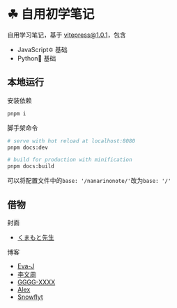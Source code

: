 # ☘ 自用初学笔记

自用学习笔记，基于 vitepress@1.0.1，包含

- JavaScript✡️ 基础
- Python🐍 基础

## 本地运行

安装依赖

```bash
pnpm i
```

脚手架命令

```bash
# serve with hot reload at localhost:8080
pnpm docs:dev

# build for production with minification
pnpm docs:build
```

可以将配置文件中的`base: '/nanarinonote/'`改为`base: '/'`

## 借物

封面

- [くまもと先生](https://twitter.com/skmmt3?s=20&t=ltroPB3CFkNcqhtvoZvyRw)

博客

- [Eva-J](https://www.cnblogs.com/Eva-J/p/7277026.html)
- [李文周](https://www.cnblogs.com/liwenzhou/p/9959979.html)
- [GGGG-XXXX](https://www.cnblogs.com/GGGG-XXXX/p/9564651.html)
- [Alex](https://www.cnblogs.com/alex3714/articles/5760582.html)
- [Snowflyt](https://www.zhihu.com/people/wo-mo-mo-kan-ni-zhuang-bi)

